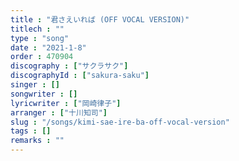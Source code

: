 ```yaml
---
title : "君さえいれば (OFF VOCAL VERSION)"
titlech : ""
type : "song"
date : "2021-1-8"
order : 470904
discography : ["サクラサク"]
discographyId : ["sakura-saku"]
singer : []
songwriter : []
lyricwriter : ["岡崎律子"]
arranger : ["十川知司"]
slug : "/songs/kimi-sae-ire-ba-off-vocal-version"
tags : []
remarks : ""
---
```


